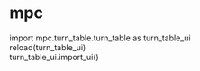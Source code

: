 # mpc<br/>
import mpc.turn_table.turn_table as turn_table_ui<br/>
reload(turn_table_ui)<br/>
turn_table_ui.import_ui()<br/>

